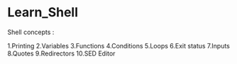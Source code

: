 # Learn_Shell

Shell concepts :

1.Printing
2.Variables
3.Functions
4.Conditions
5.Loops
6.Exit status
7.Inputs
8.Quotes
9.Redirectors
10.SED Editor

##